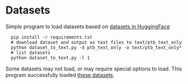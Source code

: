 # Datasets

Simple program to load datasets based on <a href="https://huggingface.co/datasets">datasets in HuggingFace</a>

```shell 
  pip install -r requirements.txt
  # download dataset and output as text files to text/ptb_text_only
  python dataset_to_text.py -d ptb_text_only -o text/ptb_text_only*
  # list datasets
  python dataset_to_text.py -l 1
```

Some datasets may not load, or may require special options to load.
This program successfully loaded <a href="successfully_loaded.html">these datasets</a>.
